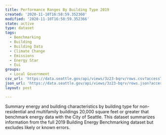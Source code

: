 ```yaml
---
title: Performance Ranges By Building Type 2019
created: '2020-11-10T16:58:59.352360'
modified: '2020-11-10T16:58:59.352366'
state: active
type: dataset
tags:
  - Benchmarking
  - Building
  - Building Data
  - Climate Change
  - Emissions
  - Energy Star
  - Eui
groups:
  - Local Government
csv_url: 'https://data.seattle.gov/api/views/3z23-bqrv/rows.csv?accessType=DOWNLOAD'
json_url: 'https://data.seattle.gov/api/views/3z23-bqrv/rows.json?accessType=DOWNLOAD'
layout: post

---
```

Summary energy and building characteristics by building type for non-residential and multifamily buildings 20,000 square feet or greater that benchmark energy data with the City of Seattle. This dataset summarizes information from the full 2019 Building Energy Benchmarking dataset but excludes likely or known errors.
